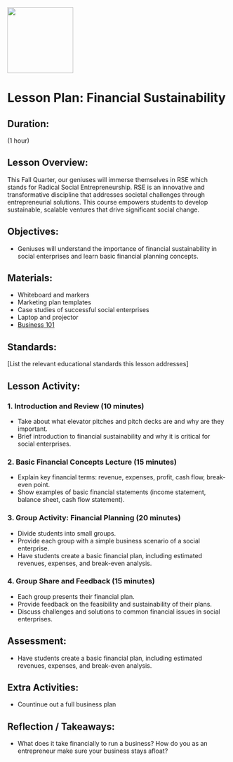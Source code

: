 <img src="https://github.com/Hgp-GeniusLabs/Curriculum/blob/10734f2c827128dde773ea4f266d154d46977866/Org-Wide/Assets/hgp_logo_original.png" width="150"/>

# Lesson Plan: Financial Sustainability

## **Duration:**
(1 hour) 

## **Lesson Overview:**
This Fall Quarter, our geniuses will immerse themselves in RSE which stands for Radical Social Entrepreneurship. RSE is an innovative and transformative discipline that addresses societal challenges through entrepreneurial solutions. This course empowers students to develop sustainable, scalable ventures that drive significant social change. 

## **Objectives:**
- Geniuses will understand the importance of financial sustainability in social enterprises and learn basic financial planning concepts.

## **Materials:**
- Whiteboard and markers
- Marketing plan templates
- Case studies of successful social enterprises
- Laptop and projector
- [Business 101](https://www.youtube.com/playlist?list=PL1O57nCUQ-e-OVRFdIB-Gu1U91yH7egmm)


## **Standards:**
[List the relevant educational standards this lesson addresses]

## **Lesson Activity:**

### 1. Introduction and Review (10 minutes)   

- Take about what elevator pitches and pitch decks are and why are they important.
- Brief introduction to financial sustainability and why it is critical for social enterprises.

### 2. Basic Financial Concepts Lecture (15 minutes)

- Explain key financial terms: revenue, expenses, profit, cash flow, break-even point.
- Show examples of basic financial statements (income statement, balance sheet, cash flow statement).

### 3. Group Activity: Financial Planning (20 minutes)
   
- Divide students into small groups.
- Provide each group with a simple business scenario of a social enterprise.
- Have students create a basic financial plan, including estimated revenues, expenses, and break-even analysis.

### 4. Group Share and Feedback (15 minutes)

- Each group presents their financial plan.
- Provide feedback on the feasibility and sustainability of their plans.
- Discuss challenges and solutions to common financial issues in social enterprises.


## **Assessment:**

- Have students create a basic financial plan, including estimated revenues, expenses, and break-even analysis.

## **Extra Activities:**

- Countinue out a full business plan

## **Reflection / Takeaways:**

- What does it take financially to run a business? How do you as an entrepreneur make sure your business stays afloat?

